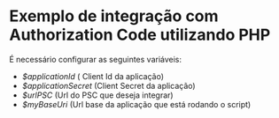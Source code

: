 # Exemplo de integração com Authorization Code utilizando PHP

É necessário configurar as seguintes variáveis:
- *$applicationId* ( Client Id da aplicação) 
- *$applicationSecret* (Client Secret da aplicação)
- *$urlPSC*  (Url do PSC que deseja integrar)
- *$myBaseUri* (Url base da aplicação que está rodando o script)


